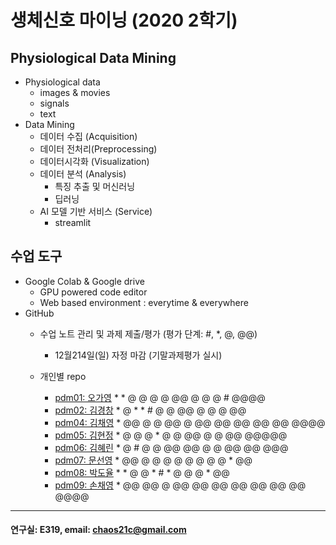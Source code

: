 # 생체신호 마이닝 (2020 2학기)

## Physiological Data Mining
* Physiological data
  - images & movies
  - signals
  - text
* Data Mining
  - 데이터 수집 (Acquisition)
  - 데이터 전처리(Preprocessing)
  - 데이터시각화 (Visualization)
  - 데이터 분석 (Analysis)
    * 특징 추출 및 머신러닝
    * 딥러닝
  - AI 모델 기반 서비스 (Service)
    * streamlit
    
## 수업 도구
* Google Colab & Google drive
  - GPU powered code editor
  - Web based environment : everytime & everywhere
* GitHub
  - 수업 노트 관리 및 과제 제출/평가 (평가 단계: #, *, @, @@)
    * 12월214일(일) 자정 마감 (기말과제평가 실시)  
    
  - 개인별 repo  
    * [pdm01: 오가영](https://github.com/o-going/pdm01) * * @ @ @ @ @@ @ @ @ # @@@@
    * [pdm02: 김경창](https://github.com/rldckd0103/pdm02) * @ * * # @ @ @@ @ @ @ @@
    * [pdm04: 김채영](https://github.com/kimchaeyoung-student/pdm04) * @@ @ @ @@ @ @@ @@ @@ @@ @@ @@@@
    * [pdm05: 김현정](https://github.com/dasdasqs2/pdm05) * @ @ @ * @ @ @@ @ @ @@ @@@@@
    * [pdm06: 김혜린](https://github.com/Kim-Hyerin/pdm06) * @ # @ @ @@ @@ @ @ @@ @@ @@@
    * [pdm07: 문선영](https://github.com/anstjsdud/pdm07) * @@ @ @ @ @ @ @ @ @ * @@
    * [pdm08: 박도율](https://github.com/DoyulPark/pdm08) * * @ @ * # * @ @ @ * @@
    * [pdm09: 손채영](https://github.com/chaeyeongSon/pdm09) * @@ @@ @ @@ @@ @@ @@ @@ @@ @@ @@@@
 ---
 #### 연구실: E319, email: chaos21c@gmail.com
 
